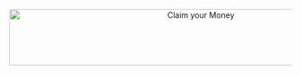 <html>
  <head>
    <meta charset="UTF-8">
    <title> Claim your Free Money</title>
  </head>
  <body>
  <div align="center">
 <a href="https://lnkmeup.com/702W">
  <img src="http://affiliatemarketingproduct.com/WowPresentation2Bonus/images/btn.gif" alt="Claim your Money" style="width:668px;height:101px;border:0;">
</a>
 
 </div>
  </body>
</html>
